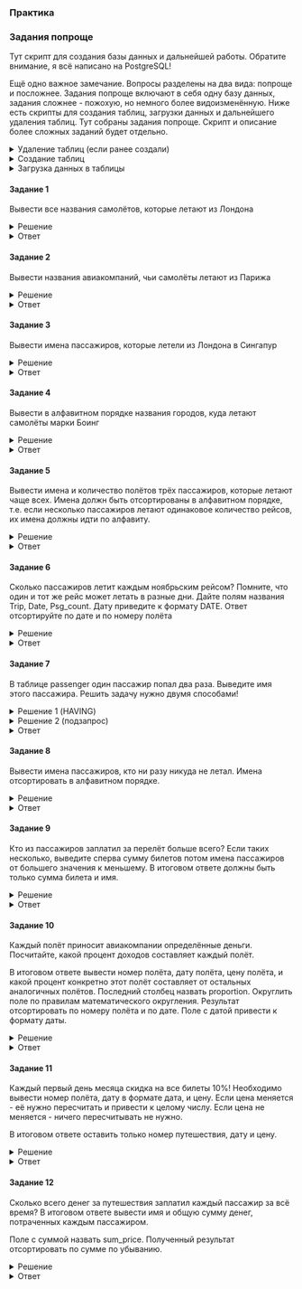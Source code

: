 ### Практика

### Задания попроще

Тут скрипт для создания базы данных и дальнейшей работы. Обратите внимание, я всё написано на PostgreSQL!

Ещё одно важное замечание. Вопросы разделены на два вида: попроще и посложнее. Задания попроще включают в себя одну базу данных, задания сложнее - пожохую, но немного более видоизменённую.
Ниже есть скрипты для создания таблиц, загрузки данных и дальнейшего удаления таблиц. Тут собраны задания попроще. Скрипт и описание более сложных заданий будет отдельно.
  
<details>
<summary>Удаление таблиц (если ранее создали)</summary>

```
drop table pass_in_trip;

drop table trip;

drop table passenger;

drop table company;

drop table price;
```
</details>


<details>
<summary>Создание таблиц</summary>

```
CREATE TABLE Company (
	ID_comp int NOT NULL ,
	name char (10) NOT NULL 
)
;
```

```
CREATE TABLE Pass_in_trip (
	trip_no int NOT NULL ,
	date timestamp NOT NULL ,
	ID_psg int NOT NULL ,
	place char (10) NOT NULL 
)
;
```

```
CREATE TABLE Passenger (
	ID_psg int NOT NULL ,
	name char (20) NOT NULL 
)
;
```

```
CREATE TABLE Trip (
	trip_no int NOT NULL ,
	ID_comp int NOT NULL ,
	plane char (10) NOT NULL ,
	town_from char (25) NOT NULL ,
	town_to char (25) NOT NULL ,
	time_out timestamp NOT NULL ,
	time_in timestamp NOT NULL 
)
;
```

```
CREATE TABLE Price (
	trip_no int NOT NULL ,
	price int NOT NULL 
)
;
```

</details>


<details>
<summary>Загрузка данных в таблицы</summary>

```
-- Company
insert into Company values(1,'Don_avia  ');
insert into Company values(2,'Aeroflot  ');
insert into Company values(3,'Dale_avia ');
insert into Company values(4,'air_France');
insert into Company values(5,'British_AW');
```

```
-- Passenger 
insert into Passenger values(1,'Bruce Willis        ');
insert into Passenger values(2,'George Clooney      ');
insert into Passenger values(3,'Kevin Costner       ');
insert into Passenger values(4,'Donald Sutherland   ');
insert into Passenger values(5,'Jennifer Lopez      ');
insert into Passenger values(6,'Ray Liotta          ');
insert into Passenger values(7,'Samuel L. Jackson   ');
insert into Passenger values(8,'Nikole Kidman       ');
insert into Passenger values(9,'Alan Rickman        ');
insert into Passenger values(10,'Kurt Russell        ');
insert into Passenger values(11,'Harrison Ford       ');
insert into Passenger values(12,'Russell Crowe       ');
insert into Passenger values(13,'Steve Martin        ');
insert into Passenger values(14,'Michael Caine       ');
insert into Passenger values(15,'Angelina Jolie      ');
insert into Passenger values(16,'Mel Gibson          ');
insert into Passenger values(17,'Michael Douglas     ');
insert into Passenger values(18,'John Travolta       ');
insert into Passenger values(19,'Sylvester Stallone  ');
insert into Passenger values(20,'Tommy Lee Jones     ');
insert into Passenger values(21,'Catherine Zeta-Jones');
insert into Passenger values(22,'Antonio Banderas    ');
insert into Passenger values(23,'Kim Basinger        ');
insert into Passenger values(24,'Sam Neill           ');
insert into Passenger values(25,'Gary Oldman         ');
insert into Passenger values(26,'Clint Eastwood      ');
insert into Passenger values(27,'Brad Pitt           ');
insert into Passenger values(28,'Johnny Depp         ');
insert into Passenger values(29,'Pierce Brosnan      ');
insert into Passenger values(30,'Sean Connery        ');
insert into Passenger values(31,'Bruce Willis        ');
insert into Passenger values(37,'Mullah Omar         ');
```

```
-- Trip
insert into Trip values(1100,4,'Boeing    ','Rostov                   ','Paris                    ','19000101 14:30:00.000','19000101 17:50:00.000');
insert into Trip values(1101,4,'Boeing    ','Paris                    ','Rostov                   ','19000101 08:12:00.000','19000101 11:45:00.000');
insert into Trip values(1123,3,'TU-154    ','Rostov                   ','Vladivostok              ','19000101 16:20:00.000','19000101 03:40:00.000');
insert into Trip values(1124,3,'TU-154    ','Vladivostok              ','Rostov                   ','19000101 09:00:00.000','19000101 19:50:00.000');
insert into Trip values(1145,2,'IL-86     ','Moscow                   ','Rostov                   ','19000101 09:35:00.000','19000101 11:23:00.000');
insert into Trip values(1146,2,'IL-86     ','Rostov                   ','Moscow                   ','19000101 17:55:00.000','19000101 20:01:00.000');
insert into Trip values(1181,1,'TU-134    ','Rostov                   ','Moscow                   ','19000101 06:12:00.000','19000101 08:01:00.000');
insert into Trip values(1182,1,'TU-134    ','Moscow                   ','Rostov                   ','19000101 12:35:00.000','19000101 14:30:00.000');
insert into Trip values(1187,1,'TU-134    ','Rostov                   ','Moscow                   ','19000101 15:42:00.000','19000101 17:39:00.000');
insert into Trip values(1188,1,'TU-134    ','Moscow                   ','Rostov                   ','19000101 22:50:00.000','19000101 00:48:00.000');
insert into Trip values(1195,1,'TU-154    ','Rostov                   ','Moscow                   ','19000101 23:30:00.000','19000101 01:11:00.000');
insert into Trip values(1196,1,'TU-154    ','Moscow                   ','Rostov                   ','19000101 04:00:00.000','19000101 05:45:00.000');
insert into Trip values(7771,5,'Boeing    ','London                   ','Singapore                ','19000101 01:00:00.000','19000101 11:00:00.000');
insert into Trip values(7772,5,'Boeing    ','Singapore                ','London                   ','19000101 12:00:00.000','19000101 02:00:00.000');
insert into Trip values(7773,5,'Boeing    ','London                   ','Singapore                ','19000101 03:00:00.000','19000101 13:00:00.000');
insert into Trip values(7774,5,'Boeing    ','Singapore                ','London                   ','19000101 14:00:00.000','19000101 06:00:00.000');
insert into Trip values(7775,5,'Boeing    ','London                   ','Singapore                ','19000101 09:00:00.000','19000101 20:00:00.000');
insert into Trip values(7776,5,'Boeing    ','Singapore                ','London                   ','19000101 18:00:00.000','19000101 08:00:00.000');
insert into Trip values(7777,5,'Boeing    ','London                   ','Singapore                ','19000101 18:00:00.000','19000101 06:00:00.000');
insert into Trip values(7778,5,'Boeing    ','Singapore                ','London                   ','19000101 22:00:00.000','19000101 12:00:00.000');
insert into Trip values(8881,5,'Boeing    ','London                   ','Paris                    ','19000101 03:00:00.000','19000101 04:00:00.000');
insert into Trip values(8882,5,'Boeing    ','Paris                    ','London                   ','19000101 22:00:00.000','19000101 23:00:00.000');
```

```
-- Pass_in_trip 
insert into Pass_in_trip values(1100,'20030429 00:00:00.000',1,'1a        ');
insert into Pass_in_trip values(1123,'20030405 00:00:00.000',3,'2a        ');
insert into Pass_in_trip values(1123,'20030408 00:00:00.000',1,'4c        ');
insert into Pass_in_trip values(1123,'20030408 00:00:00.000',6,'4b        ');
insert into Pass_in_trip values(1124,'20030402 00:00:00.000',2,'2d        ');
insert into Pass_in_trip values(1145,'20030405 00:00:00.000',3,'2c        ');
insert into Pass_in_trip values(1181,'20030401 00:00:00.000',1,'1a        ');
insert into Pass_in_trip values(1181,'20030401 00:00:00.000',6,'1b        ');
insert into Pass_in_trip values(1181,'20030401 00:00:00.000',8,'3c        ');
insert into Pass_in_trip values(1181,'20030413 00:00:00.000',5,'1b        ');
insert into Pass_in_trip values(1182,'20030413 00:00:00.000',5,'4b        ');
insert into Pass_in_trip values(1187,'20030414 00:00:00.000',8,'3a        ');
insert into Pass_in_trip values(1188,'20030401 00:00:00.000',8,'3a        ');
insert into Pass_in_trip values(1182,'20030413 00:00:00.000',9,'6d        ');
insert into Pass_in_trip values(1145,'20030425 00:00:00.000',5,'1d        ');
insert into Pass_in_trip values(1187,'20030414 00:00:00.000',10,'3d        ');
insert into Pass_in_trip values(8882,'20051106 00:00:00.000',37,'1a        ') ;
insert into Pass_in_trip values(7771,'20051107 00:00:00.000',37,'1c        ') ;
insert into Pass_in_trip values(7772,'20051107 00:00:00.000',37,'1a        ') ;
insert into Pass_in_trip values(8881,'20051108 00:00:00.000',37,'1d        ') ;
insert into Pass_in_trip values(7778,'20051105 00:00:00.000',10,'2a        ') ;
insert into Pass_in_trip values(7772,'20051129 00:00:00.000',10,'3a        ');
insert into Pass_in_trip values(7771,'20051104 00:00:00.000',11,'4a        ');
insert into Pass_in_trip values(7771,'20051107 00:00:00.000',11,'1b        ');
insert into Pass_in_trip values(7771,'20051109 00:00:00.000',11,'5a        ');
insert into Pass_in_trip values(7772,'20051107 00:00:00.000',12,'1d        ');
insert into Pass_in_trip values(7773,'20051107 00:00:00.000',13,'2d        ');
insert into Pass_in_trip values(7772,'20051129 00:00:00.000',13,'1b        ');
insert into Pass_in_trip values(8882,'20051113 00:00:00.000',14,'3d        ');
insert into Pass_in_trip values(7771,'20051114 00:00:00.000',14,'4d        ');
insert into Pass_in_trip values(7771,'20051116 00:00:00.000',14,'5d        ');
insert into Pass_in_trip values(7772,'20051129 00:00:00.000',14,'1c        ');
```

```
-- Price
insert into Price values(1100,1600);
insert into Price values(1101,2100);
insert into Price values(1123,1700);
insert into Price values(1124,2500);
insert into Price values(1145,2200);
insert into Price values(1146,3600);
insert into Price values(1181,2400);
insert into Price values(1182,3500);
insert into Price values(1187,2100);
insert into Price values(1188,1200);
insert into Price values(1195,3200);
insert into Price values(1196,2400);
insert into Price values(7771,3700);
insert into Price values(7772,2300);
insert into Price values(7773,2400);
insert into Price values(7774,1700);
insert into Price values(7775,3800);
insert into Price values(7776,3100);
insert into Price values(7777,3000);
insert into Price values(7778,2700);
insert into Price values(8881,3900);
insert into Price values(8882,2800);
```

</details>


#### Задание 1

Вывести все названия самолётов, которые летают из Лондона

<details>
<summary>Решение</summary>

```
SELECT
	DISTINCT plane
FROM
	trip
WHERE town_from = 'London'
```

</details>

<details>
<summary>Ответ</summary>

| plane |
| ------------- |
| Boeing |
</details>

#### Задание 2

Вывести названия авиакомпаний, чьи самолёты летают из Парижа

<details>
<summary>Решение</summary>

```
SELECT
	DISTINCT name
FROM
	company
WHERE id_comp IN (
					SELECT
						DISTINCT id_comp
					FROM
						trip
					WHERE town_from = 'Paris'
)
```

</details>

<details>
<summary>Ответ</summary>

| plane |
| ------------- |
| air_France |
| British_AW |

</details>

#### Задание 3

Вывести имена пассажиров, которые летели из Лондона в Сингапур

<details>
<summary>Решение</summary>

```
SELECT
	DISTINCT p.name
FROM
	pass_in_trip as pit
JOIN passenger AS p
ON pit.id_psg = p.id_psg
WHERE trip_no IN (
					SELECT
						DISTINCT trip_no
					FROM
						trip
					WHERE
							town_from = 'London'
						AND town_to = 'Singapore'
)
```

</details>

<details>
<summary>Ответ</summary>

| name |
| ------------- |	
| Harrison Ford |
| Michael Caine |
| Mullah Omar |
| Steve Martin | 

</details>

#### Задание 4

Вывести в алфавитном порядке названия городов, куда летают самолёты марки Боинг

<details>
<summary>Решение</summary>

```
SELECT
	DISTINCT town_to
FROM
	trip
WHERE plane = 'Boeing'
ORDER BY town_to
```

</details>

<details>
<summary>Ответ</summary>

| town_to |
| ------------- |	
| London |
| Paris |
| Rostov |
| Singapore |

</details>

#### Задание 5

Вывести имена и количество полётов трёх пассажиров, которые летают чаще всех. Имена должн быть отсортированы в алфавитном порядке,
т.е. если несколько пассажиров летают одинаковое количество рейсов, их имена должны идти по алфавиту.

<details>
<summary>Решение</summary>

```
SELECT
	p.name
	, count(*) AS cnt
FROM
	pass_in_trip AS pit
JOIN passenger AS p
ON pit.id_psg = p.id_psg
GROUP BY p.name
ORDER BY
	cnt DESC
	, p.name
LIMIT 3
```

</details>

<details>
<summary>Ответ</summary>
	
| name  | cnt |
| ------------- | ------------- |
| Michael Caine | 4 |
| Mullah Omar | 4 |
| Bruce Willis | 3 |
</details>

#### Задание 6

Сколько пассажиров летит каждым ноябрьским рейсом? Помните, что один и тот же рейс может летать в разные дни. Дайте полям названия Trip, Date, Psg_count. Дату приведите к формату DATE. Ответ отсортируйте по дате и по номеру полёта

<details>
<summary>Решение</summary>

```
SELECT
	trip_no AS Trip
	, date::DATE as Date
	, count(id_psg) AS Psg_count
FROM
	pass_in_trip
WHERE Date BETWEEN '2005-11-01' AND '2005-11-30'
GROUP BY
	Trip
	, Date
ORDER BY 
	Date
	, Trip
```

</details>


<details>
<summary>Ответ</summary>
	
| Trip  | Date | Psg_count |
| ------------- | ------------- | ------------- |
| 7771 | 04.11.2005 | 1 |
| 7778 | 05.11.2005 | 1 |
| 8882 | 06.11.2005 | 1 |
| 7771 | 07.11.2005 | 2 |
| 7772 | 07.11.2005 | 2 |
| 7773 | 07.11.2005 | 1 |
| 8881 | 08.11.2005 | 1 |
| 7771 | 09.11.2005 | 1 |
| 8882 | 13.11.2005 | 1 |
| 7771 | 14.11.2005 | 1 |
| 7771 | 16.11.2005 | 1 |
| 7772 | 29.11.2005 | 3 |
 
</details>

#### Задание 7

В таблице passenger один пассажир попал два раза. Выведите имя этого пассажира. Решить задачу нужно двумя способами!

<details>
<summary>Решение 1 (HAVING)</summary>

```
SELECT
	name
FROM
	passenger
GROUP BY name
HAVING count(*) > 1
```

</details>

<details>
<summary>Решение 2 (подзапрос)</summary>

```
SELECT
	name
FROM
	(
	SELECT
		name
		, COUNT(*) AS cnt
	FROM
		passenger
	GROUP BY name
	) AS t
WHERE cnt > 1
```

</details>

<details>
<summary>Ответ</summary>

| name  |
| ------------- |
| Bruce Willis |
</details>

#### Задание 8

Вывести имена пассажиров, кто ни разу никуда не летал. Имена отсортировать в алфавитном порядке.

<details>
<summary>Решение</summary>

```
SELECT
	name
FROM passenger
WHERE id_psg NOT IN (
					SELECT
						DISTINCT id_psg
					FROM pass_in_trip )
ORDER BY name
```

</details>


<details>
<summary>Ответ</summary>
	
| name |
| ------------- | 
| Angelina Jolie |
| Antonio Banderas |
| Brad Pitt |
| Bruce Willis |
| Catherine Zeta-Jones |
| Clint Eastwood |
| Donald Sutherland |
| Gary Oldman |
| John Travolta |
| Johnny Depp |
| Kim Basinger |
| Mel Gibson |
| Michael Douglas |
| Pierce Brosnan |
| Sam Neill |
| Samuel L. Jackson |
| Sean Connery |
| Sylvester Stallone |
| Tommy Lee Jones |
</details>

#### Задание 9

Кто из пассажиров заплатил за перелёт больше всего?
Если таких несколько, выведите сперва сумму билетов потом имена пассажиров от большего значения к меньшему.
В итоговом ответе должны быть только сумма билета и имя.

<details>
<summary>Решение</summary>

```
SELECT
	price
	, name
FROM price AS p
JOIN pass_in_trip AS pit
	ON p.trip_no = pit.trip_no
JOIN passenger as psg
	ON pit.id_psg = psg.id_psg
WHERE price = (SELECT MAX(price) from price)
ORDER BY
	price DESC
	, name DESC
```

</details>

<details>
<summary>Ответ</summary>
	
| price | name |
| ------------- | ------------- | 
| 3900 | Mullah Omar |
</details>

#### Задание 10

Каждый полёт приносит авиакомпании определённые деньги. Посчитайте, какой процент доходов составляет каждый полёт.

В итоговом ответе вывести номер полёта, дату полёта, цену полёта, и какой процент конкретно этот полёт составляет от остальных аналогичных полётов. Последний столбец назвать proportion. Округлить поле по правилам математического округления. Результат отсортировать по номеру полёта и по дате. Поле с датой привести к формату даты.

<details>
<summary>Решение</summary>

```
SELECT
	trip_no
	, date
	, price
	, ROUND(price::FLOAT/w * 100) as proportion
FROM
	(
	SELECT
		pit.trip_no
		, date::DATE
		, price
		, SUM(price) OVER(PARTITION BY pit.trip_no) AS w
	FROM price AS p
	JOIN pass_in_trip AS pit
		ON p.trip_no = pit.trip_no
	) AS t
ORDER BY
	trip_no
	, date
```

</details>

<details>
<summary>Ответ</summary>

| trip_no | date | price | proportion |
| ------------- | ------------- |  ------------- |  ------------- | 
|1100|37740|1600|100|
|1123|37716|1700|33|
|1123|37719|1700|33|
|1123|37719|1700|33|
|1124|37713|2500|100|
|1145|37716|2200|50|
|1145|37736|2200|50|
|1181|37712|2400|25|
|1181|37712|2400|25|
|1181|37712|2400|25|
|1181|37724|2400|25|
|1182|37724|3500|50|
|1182|37724|3500|50|
|1187|37725|2100|50|
|1187|37725|2100|50|
|1188|37712|1200|100|
|7771|38660|3700|17|
|7771|38663|3700|17|
|7771|38663|3700|17|
|7771|38665|3700|17|
|7771|38670|3700|17|
|7771|38672|3700|17|
|7772|38663|2300|20|
|7772|38663|2300|20|
|7772|38685|2300|20|
|7772|38685|2300|20|
|7772|38685|2300|20|
|7773|38663|2400|100|
|7778|38661|2700|100|
|8881|38664|3900|100|
|8882|38662|2800|50|
|8882|38669|2800|50|

</details>


#### Задание 11

Каждый первый день месяца скидка на все билеты 10%! Необходимо вывести номер полёта, дату в формате дата, и цену. Если цена меняется - её нужно пересчитать и привести к целому числу. Если цена не меняется - ничего пересчитывать не нужно.

В итоговом ответе оставить только номер путешествия, дату и цену.

<details>
<summary>Решение</summary>

```
SELECT
	pit.trip_no
	, date::DATE
	, CASE
		WHEN date_part('day', date) = 1 then (price * 0.9)::INT
		ELSE price
	end AS price
FROM price AS p
JOIN pass_in_trip AS pit
	ON p.trip_no = pit.trip_no
ORDER BY
	trip_no
	, date
```

</details>

<details>
<summary>Ответ</summary>

| trip_no | date | price |
| ------------- | ------------- |  ------------- |
|1100|37740|1600|
|1123|37716|1700|
|1123|37719|1700|
|1123|37719|1700|
|1124|37713|2500|
|1145|37716|2200|
|1145|37736|2200|
|1181|37712|2160|
|1181|37712|2160|
|1181|37712|2160|
|1181|37724|2400|
|1182|37724|3500|
|1182|37724|3500|
|1187|37725|2100|
|1187|37725|2100|
|1188|37712|1080|
|7771|38660|3700|
|7771|38663|3700|
|7771|38663|3700|
|7771|38665|3700|
|7771|38670|3700|
|7771|38672|3700|
|7772|38663|2300|
|7772|38663|2300|
|7772|38685|2300|
|7772|38685|2300|
|7772|38685|2300|
|7773|38663|2400|
|7778|38661|2700|
|8881|38664|3900|
|8882|38662|2800|
|8882|38669|2800|

</details>

#### Задание 12

Сколько всего денег за путешествия заплатил каждый пассажир за всё время? В итоговом ответе вывести имя и общую сумму денег, потраченных каждым пассажиром.

Поле с суммой назвать sum_price. Полученный результат отсортировать по сумме по убыванию.

<details>
<summary>Решение</summary>

```
SELECT
	name
	, SUM(price) AS sum_price
FROM price AS p
JOIN pass_in_trip AS pit
	ON p.trip_no = pit.trip_no
JOIN passenger as psg
	ON psg.id_psg = pit.id_psg
GROUP BY name
ORDER BY sum_price DESC
```

</details>


<details>
<summary>Ответ</summary>

| name | price |
| ------------- | ------------- |
|Mullah Omar|12700|
|Michael Caine|12500|
|Harrison Ford|11100|
|Jennifer Lopez|8100|
|Kurt Russell |7100|
|Bruce Willis |5700|
|Nikole Kidman|5700|
|Steve Martin |4700|
|Ray Liotta |4100|
|Kevin Costner|3900|
|Alan Rickman |3500|
|George Clooney|2500|
|Russell Crowe|2300|

</details>
